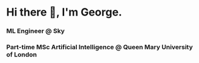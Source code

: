 # Hi there 👋, I'm George.
### ML Engineer @ Sky
### Part-time MSc Artificial Intelligence @ Queen Mary University of London
